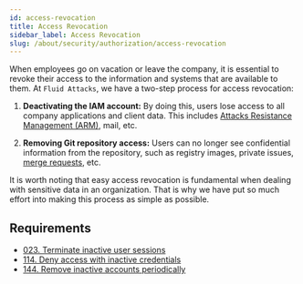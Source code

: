 ```yaml
---
id: access-revocation
title: Access Revocation
sidebar_label: Access Revocation
slug: /about/security/authorization/access-revocation
---
```


When employees go on vacation
or leave the company,
it is essential to revoke their access
to the information and systems
that are available to them.
At `Fluid Attacks`,
we have a two-step process
for access revocation:

1. **Deactivating the IAM account:**
  By doing this,
  users lose access to all company applications
  and client data.
  This includes
  [Attacks Resistance Management (ARM)](https://app.fluidattacks.com/),
  mail, etc.

1. **Removing Git repository access:**
  Users can no longer see confidential information
  from the repository,
  such as registry images, private issues,
  [merge requests](https://docs.gitlab.com/ee/user/project/merge_requests/),
  etc.

It is worth noting
that easy access revocation is fundamental
when dealing with sensitive data in an organization.
That is why we have put so much effort
into making this process as simple as possible.

## Requirements

- [023. Terminate inactive user sessions](/criteria/requirements/023)
- [114. Deny access with inactive credentials](/criteria/requirements/114)
- [144. Remove inactive accounts periodically](/criteria/requirements/144)
